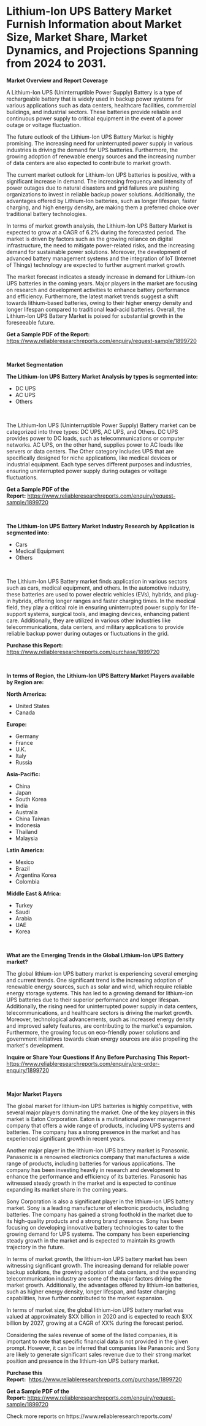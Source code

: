 <p><h1>Lithium-Ion UPS Battery Market Furnish Information about Market Size, Market Share, Market Dynamics, and Projections Spanning from 2024 to 2031.</h1></p><p><strong>Market Overview and Report Coverage</strong></p>
<p><p>A Lithium-Ion UPS (Uninterruptible Power Supply) Battery is a type of rechargeable battery that is widely used in backup power systems for various applications such as data centers, healthcare facilities, commercial buildings, and industrial sectors. These batteries provide reliable and continuous power supply to critical equipment in the event of a power outage or voltage fluctuation.</p><p>The future outlook of the Lithium-Ion UPS Battery Market is highly promising. The increasing need for uninterrupted power supply in various industries is driving the demand for UPS batteries. Furthermore, the growing adoption of renewable energy sources and the increasing number of data centers are also expected to contribute to market growth.</p><p>The current market outlook for Lithium-Ion UPS batteries is positive, with a significant increase in demand. The increasing frequency and intensity of power outages due to natural disasters and grid failures are pushing organizations to invest in reliable backup power solutions. Additionally, the advantages offered by Lithium-Ion batteries, such as longer lifespan, faster charging, and high energy density, are making them a preferred choice over traditional battery technologies.</p><p>In terms of market growth analysis, the Lithium-Ion UPS Battery Market is expected to grow at a CAGR of 6.2% during the forecasted period. The market is driven by factors such as the growing reliance on digital infrastructure, the need to mitigate power-related risks, and the increasing demand for sustainable power solutions. Moreover, the development of advanced battery management systems and the integration of IoT (Internet of Things) technology are expected to further augment market growth.</p><p>The market forecast indicates a steady increase in demand for Lithium-Ion UPS batteries in the coming years. Major players in the market are focusing on research and development activities to enhance battery performance and efficiency. Furthermore, the latest market trends suggest a shift towards lithium-based batteries, owing to their higher energy density and longer lifespan compared to traditional lead-acid batteries. Overall, the Lithium-Ion UPS Battery Market is poised for substantial growth in the foreseeable future.</p></p>
<p><strong>Get a Sample PDF of the Report:</strong> <a href="https://www.reliableresearchreports.com/enquiry/request-sample/1899720">https://www.reliableresearchreports.com/enquiry/request-sample/1899720</a></p>
<p>&nbsp;</p>
<p><strong>Market Segmentation</strong></p>
<p><strong>The Lithium-Ion UPS Battery Market Analysis by types is segmented into:</strong></p>
<p><ul><li>DC UPS</li><li>AC UPS</li><li>Others</li></ul></p>
<p>&nbsp;</p>
<p><p>The Lithium-Ion UPS (Uninterruptible Power Supply) Battery market can be categorized into three types: DC UPS, AC UPS, and Others. DC UPS provides power to DC loads, such as telecommunications or computer networks. AC UPS, on the other hand, supplies power to AC loads like servers or data centers. The Other category includes UPS that are specifically designed for niche applications, like medical devices or industrial equipment. Each type serves different purposes and industries, ensuring uninterrupted power supply during outages or voltage fluctuations.</p></p>
<p><strong>Get a Sample PDF of the Report:</strong>&nbsp;<a href="https://www.reliableresearchreports.com/enquiry/request-sample/1899720">https://www.reliableresearchreports.com/enquiry/request-sample/1899720</a></p>
<p>&nbsp;</p>
<p><strong>The Lithium-Ion UPS Battery Market Industry Research by Application is segmented into:</strong></p>
<p><ul><li>Cars</li><li>Medical Equipment</li><li>Others</li></ul></p>
<p>&nbsp;</p>
<p><p>The Lithium-Ion UPS Battery market finds application in various sectors such as cars, medical equipment, and others. In the automotive industry, these batteries are used to power electric vehicles (EVs), hybrids, and plug-in hybrids, offering longer ranges and faster charging times. In the medical field, they play a critical role in ensuring uninterrupted power supply for life-support systems, surgical tools, and imaging devices, enhancing patient care. Additionally, they are utilized in various other industries like telecommunications, data centers, and military applications to provide reliable backup power during outages or fluctuations in the grid.</p></p>
<p><strong>Purchase this Report:</strong>&nbsp; <a href="https://www.reliableresearchreports.com/purchase/1899720">https://www.reliableresearchreports.com/purchase/1899720</a></p>
<p>&nbsp;</p>
<p><strong>In terms of Region, the Lithium-Ion UPS Battery Market Players available by Region are:</strong></p>
<p>
    <p> <strong> North America: </strong>
        <ul>
            <li>United States</li>
            <li>Canada</li>
        </ul>
        </p> 
    <p> <strong> Europe: </strong>
        <ul>
            <li>Germany</li>
            <li>France</li>
            <li>U.K.</li>
            <li>Italy</li>
            <li>Russia</li>
        </ul>
        </p> 
    <p> <strong> Asia-Pacific: </strong>
        <ul>
            <li>China</li>
            <li>Japan</li>
            <li>South Korea</li>
            <li>India</li>
            <li>Australia</li>
            <li>China Taiwan</li>
            <li>Indonesia</li>
            <li>Thailand</li>
            <li>Malaysia</li>
        </ul>
        </p> 
    <p> <strong> Latin America: </strong>
        <ul>
            <li>Mexico</li>
            <li>Brazil</li>
            <li>Argentina Korea</li>
            <li>Colombia</li>
        </ul>
        </p> 
    <p> <strong> Middle East & Africa: </strong>
        <ul>
            <li>Turkey</li>
            <li>Saudi</li>
            <li>Arabia</li>
            <li>UAE</li>
            <li>Korea</li>
        </ul>
    </p>
    </p>
<p>&nbsp;</p>
<p><strong>What are the Emerging Trends in the Global Lithium-Ion UPS Battery market?</strong></p>
<p><p>The global lithium-ion UPS battery market is experiencing several emerging and current trends. One significant trend is the increasing adoption of renewable energy sources, such as solar and wind, which require reliable energy storage systems. This has led to a growing demand for lithium-ion UPS batteries due to their superior performance and longer lifespan. Additionally, the rising need for uninterrupted power supply in data centers, telecommunications, and healthcare sectors is driving the market growth. Moreover, technological advancements, such as increased energy density and improved safety features, are contributing to the market's expansion. Furthermore, the growing focus on eco-friendly power solutions and government initiatives towards clean energy sources are also propelling the market's development.</p></p>
<p><strong>Inquire or Share Your Questions If Any Before Purchasing This Report</strong>- <a href="https://www.reliableresearchreports.com/enquiry/pre-order-enquiry/1899720">https://www.reliableresearchreports.com/enquiry/pre-order-enquiry/1899720</a></p>
<p>&nbsp;</p>
<p><strong>Major Market Players</strong></p>
<p><p>The global market for lithium-ion UPS batteries is highly competitive, with several major players dominating the market. One of the key players in this market is Eaton Corporation. Eaton is a multinational power management company that offers a wide range of products, including UPS systems and batteries. The company has a strong presence in the market and has experienced significant growth in recent years. </p><p>Another major player in the lithium-ion UPS battery market is Panasonic. Panasonic is a renowned electronics company that manufactures a wide range of products, including batteries for various applications. The company has been investing heavily in research and development to enhance the performance and efficiency of its batteries. Panasonic has witnessed steady growth in the market and is expected to continue expanding its market share in the coming years.</p><p>Sony Corporation is also a significant player in the lithium-ion UPS battery market. Sony is a leading manufacturer of electronic products, including batteries. The company has gained a strong foothold in the market due to its high-quality products and a strong brand presence. Sony has been focusing on developing innovative battery technologies to cater to the growing demand for UPS systems. The company has been experiencing steady growth in the market and is expected to maintain its growth trajectory in the future.</p><p>In terms of market growth, the lithium-ion UPS battery market has been witnessing significant growth. The increasing demand for reliable power backup solutions, the growing adoption of data centers, and the expanding telecommunication industry are some of the major factors driving the market growth. Additionally, the advantages offered by lithium-ion batteries, such as higher energy density, longer lifespan, and faster charging capabilities, have further contributed to the market expansion.</p><p>In terms of market size, the global lithium-ion UPS battery market was valued at approximately $XX billion in 2020 and is expected to reach $XX billion by 2027, growing at a CAGR of XX% during the forecast period.</p><p>Considering the sales revenue of some of the listed companies, it is important to note that specific financial data is not provided in the given prompt. However, it can be inferred that companies like Panasonic and Sony are likely to generate significant sales revenue due to their strong market position and presence in the lithium-ion UPS battery market.</p></p>
<p><strong>Purchase this Report:</strong>&nbsp;&nbsp;<a href="https://www.reliableresearchreports.com/purchase/1899720">https://www.reliableresearchreports.com/purchase/1899720</a></p>
<p></p>
<p><strong>Get a Sample PDF of the Report:</strong>&nbsp;<a href="https://www.reliableresearchreports.com/enquiry/request-sample/1899720">https://www.reliableresearchreports.com/enquiry/request-sample/1899720</a></p>
<p>Check more reports on https://www.reliableresearchreports.com/</p>